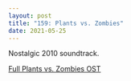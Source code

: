 ```yaml
---
layout: post  
title: "159: Plants vs. Zombies"  
date: 2021-05-25  
---
```


Nostalgic 2010 soundtrack.

[Full Plants vs. Zombies OST](https://youtu.be/zNXphqxbePM)  